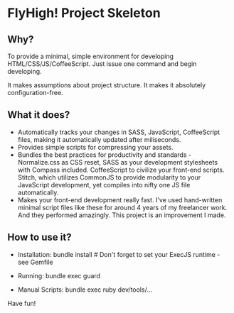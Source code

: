 FlyHigh! Project Skeleton
=========================

Why?
----
To provide a minimal, simple environment for developing HTML/CSS/JS/CoffeeScript.
Just issue one command and begin developing.

It makes assumptions about project structure. It makes it absolutely configuration-free.

What it does?
-------------
* Automatically tracks your changes in SASS, JavaScript, CoffeeScript files, making it
  automatically updated after miliseconds.
* Provides simple scripts for compressing your assets.
* Bundles the best practices for productivity and standards - Normalize.css as
  CSS reset, SASS as your development stylesheets with Compass included.
  CoffeeScript to civilize your front-end scripts. Stitch, which utilizes CommonJS
  to provide modularity to your JavaScript development, yet compiles into nifty
  one JS file automatically.
* Makes your front-end development really fast. I've used hand-written minimal
  script files like these for around 4 years of my freelancer work. And they
  performed amazingly. This project is an improvement I made.

How to use it?
--------------
- Installation:
    bundle install # Don't forget to set your ExecJS runtime - see Gemfile

- Running:
    bundle exec guard

- Manual Scripts:
    bundle exec ruby dev/tools/...

Have fun!
